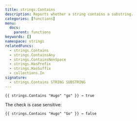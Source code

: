 ```yaml
---
title: strings.Contains
description: Reports whether a string contains a substring.
categories: [functions]
menu:
  docs:
    parent: functions
keywords: []
namespace: strings
relatedFuncs:
  - strings.Contains
  - strings.ContainsAny
  - strings.ContainsNonSpace
  - strings.HasPrefix
  - strings.HasSuffix
  - collections.In
signature:
  - strings.Contains STRING SUBSTRING
---
```


    {{ strings.Contains "Hugo" "go" }} → true

The check is case sensitive: 

    {{ strings.Contains "Hugo" "Go" }} → false
